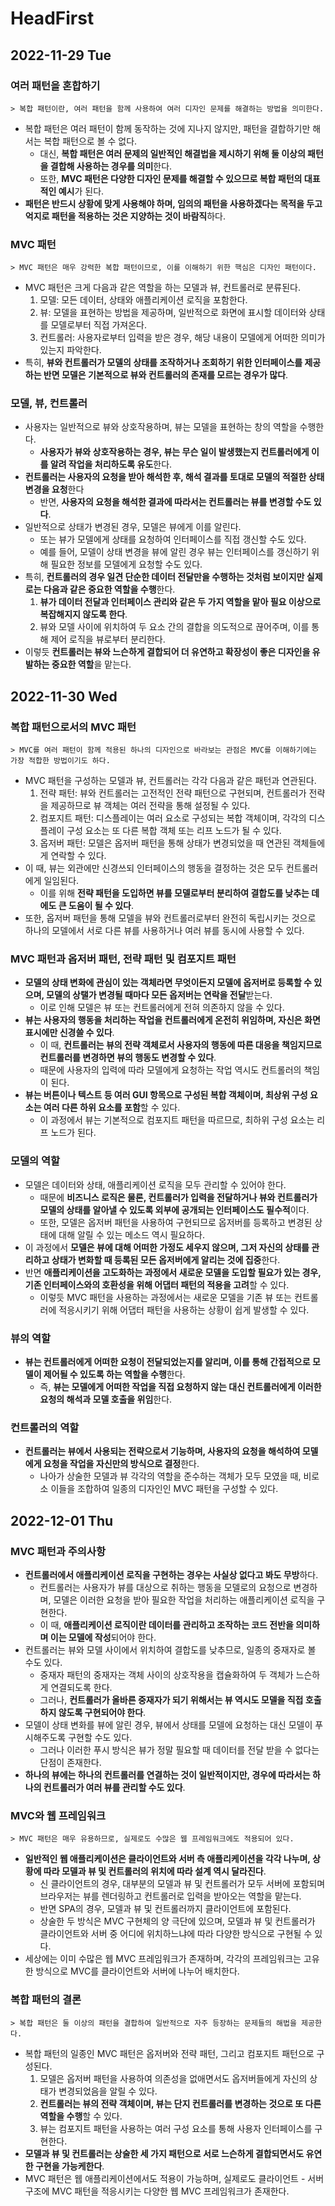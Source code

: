 # HeadFirst
## 2022-11-29 Tue

### 여러 패턴을 혼합하기
```
> 복합 패턴이란, 여러 패턴을 함께 사용하여 여러 디자인 문제를 해결하는 방법을 의미한다.
```
* 복합 패턴은 여러 패턴이 함께 동작하는 것에 지나지 않지만, 패턴을 결합하기만 해서는 복합 패턴으로 볼 수 없다.
  * 대신, **복합 패턴은 여러 문제의 일반적인 해결법을 제시하기 위해 둘 이상의 패턴을 결합해 사용하는 경우를 의미**한다.
  * 또한, **MVC 패턴은 다양한 디자인 문제를 해결할 수 있으므로 복합 패턴의 대표적인 예시**가 된다.
* **패턴은 반드시 상황에 맞게 사용해야 하며, 임의의 패턴을 사용하겠다는 목적을 두고 억지로 패턴을 적용하는 것은 지양하는 것이 바람직**하다.

### MVC 패턴
```
> MVC 패턴은 매우 강력한 복합 패턴이므로, 이를 이해하기 위한 핵심은 디자인 패턴이다.
```
* MVC 패턴은 크게 다음과 같은 역할을 하는 모델과 뷰, 컨트롤러로 분류된다.
  1. 모델: 모든 데이터, 상태와 애플리케이션 로직을 포함한다.
  2. 뷰: 모델을 표현하는 방법을 제공하며, 일반적으로 화면에 표시할 데이터와 상태를 모델로부터 직접 가져온다.
  3. 컨트롤러: 사용자로부터 입력을 받은 경우, 해당 내용이 모델에게 어떠한 의미가 있는지 파악한다.
* 특히, **뷰와 컨트롤러가 모델의 상태를 조작하거나 조회하기 위한 인터페이스를 제공하는 반면 모델은 기본적으로 뷰와 컨트롤러의 존재를 모르는 경우가 많다**.

### 모델, 뷰, 컨트롤러
* 사용자는 일반적으로 뷰와 상호작용하며, 뷰는 모델을 표현하는 창의 역할을 수행한다.
  * **사용자가 뷰와 상호작용하는 경우, 뷰는 무슨 일이 발생했는지 컨트롤러에게 이를 알려 작업을 처리하도록 유도**한다.
* **컨트롤러는 사용자의 요청을 받아 해석한 후, 해석 결과를 토대로 모델의 적절한 상태 변경을 요청**한다 
  * 반면, **사용자의 요청을 해석한 결과에 따라서는 컨트롤러는 뷰를 변경할 수도 있다**.
* 일반적으로 상태가 변경된 경우, 모델은 뷰에게 이를 알린다.
  * 또는 뷰가 모델에게 상태를 요청하여 인터페이스를 직접 갱신할 수도 있다.
  * 예를 들어, 모델이 상태 변경을 뷰에 알린 경우 뷰는 인터페이스를 갱신하기 위해 필요한 정보를 모델에게 요청할 수도 있다.
* 특히, **컨트롤러의 경우 일견 단순한 데이터 전달만을 수행하는 것처럼 보이지만 실제로는 다음과 같은 중요한 역할을 수행**한다.
  1. **뷰가 데이터 전달과 인터페이스 관리와 같은 두 가지 역할을 맡아 필요 이상으로 복잡해지지 않도록 한다**.
  2. 뷰와 모델 사이에 위치하여 두 요소 간의 결합을 의도적으로 끊어주며, 이를 통해 제어 로직을 뷰로부터 분리한다.
* 이렇듯 **컨트롤러는 뷰와 느슨하게 결합되어 더 유연하고 확장성이 좋은 디자인을 유발하는 중요한 역할**을 맡는다.

## 2022-11-30 Wed
### 복합 패턴으로서의 MVC 패턴
```
> MVC를 여러 패턴이 함께 적용된 하나의 디자인으로 바라보는 관점은 MVC를 이해하기에는 가장 적합한 방법이기도 하다.
```
* MVC 패턴을 구성하는 모델과 뷰, 컨트롤러는 각각 다음과 같은 패턴과 연관된다.
  1. 전략 패턴: 뷰와 컨트롤러는 고전적인 전략 패턴으로 구현되며, 컨트롤러가 전략을 제공하므로 뷰 객체는 여러 전략을 통해 설정될 수 있다.
  2. 컴포지트 패턴: 디스플레이는 여러 요소로 구성되는 복합 객체이며, 각각의 디스플레이 구성 요소는 또 다른 복합 객체 또는 리프 노드가 될 수 있다.
  3. 옵저버 패턴: 모델은 옵저버 패턴을 통해 상태가 변경되었을 때 연관된 객체들에게 연락할 수 있다.
* 이 때, 뷰는 외관에만 신경쓰되 인터페이스의 행동을 결정하는 것은 모두 컨트롤러에게 일임된다.
  * 이를 위해 **전략 패턴을 도입하면 뷰를 모델로부터 분리하여 결합도를 낮추는 데에도 큰 도움이 될 수 있다**. 
* 또한, 옵저버 패턴을 통해 모델을 뷰와 컨트롤러로부터 완전히 독립시키는 것으로 하나의 모델에서 서로 다른 뷰를 사용하거나 여러 뷰를 동시에 사용할 수 있다.

### MVC 패턴과 옵저버 패턴, 전략 패턴 및 컴포지트 패턴
* **모델의 상태 변화에 관심이 있는 객체라면 무엇이든지 모델에 옵저버로 등록할 수 있으며, 모델의 상탤가 변경될 때마다 모든 옵저버는 연락을 전달**받는다.
  * 이로 인해 모델은 뷰 또는 컨트롤러에게 전혀 의존하지 않을 수 있다.
* **뷰는 사용자의 행동을 처리하는 작업을 컨트롤러에게 온전히 위임하며, 자신은 화면 표시에만 신경쓸 수 있다**.
  * 이 때, **컨트롤러는 뷰의 전략 객체로서 사용자의 행동에 따른 대응을 책임지므로 컨트롤러를 변경하면 뷰의 행동도 변경할 수 있다**.
  * 때문에 사용자의 입력에 따라 모델에게 요청하는 작업 역시도 컨트롤러의 책임이 된다.
* **뷰는 버튼이나 텍스트 등 여러 GUI 항목으로 구성된 복합 객체이며, 최상위 구성 요소는 여러 다른 하위 요소를 포함**할 수 있다.
  * 이 과정에서 뷰는 기본적으로 컴포지트 패턴을 따르므로, 최하위 구성 요소는 리프 노드가 된다.

### 모델의 역할
* 모델은 데이터와 상태, 애플리케이션 로직을 모두 관리할 수 있어야 한다.
  * 때문에 **비즈니스 로직은 물론, 컨트롤러가 입력을 전달하거나 뷰와 컨트롤러가 모델의 상태를 알아낼 수 있도록 외부에 공개되는 인터페이스도 필수적**이다.
  * 또한, 모델은 옵저버 패턴을 사용하여 구현되므로 옵저버를 등록하고 변경된 상태에 대해 알릴 수 있는 메소드 역시 필요하다.
* 이 과정에서 **모델은 뷰에 대해 어떠한 가정도 세우지 않으며, 그저 자신의 상태를 관리하고 상태가 변화할 때 등록된 모든 옵저버에게 알리는 것에 집중**한다.
* 반면 **애플리케이션을 고도화하는 과정에서 새로운 모델을 도입할 필요가 있는 경우, 기존 인터페이스와의 호환성을 위해 어댑터 패턴의 적용을 고려**할 수 있다. 
  * 이렇듯 MVC 패턴을 사용하는 과정에서는 새로운 모델을 기존 뷰 또는 컨트롤러에 적응시키기 위해 어댑터 패턴을 사용하는 상황이 쉽게 발생할 수 있다.

### 뷰의 역할
* **뷰는 컨트롤러에게 어떠한 요청이 전달되었는지를 알리며, 이를 통해 간접적으로 모델이 제어될 수 있도록 하는 역할을 수행**한다.
  * 즉, **뷰는 모델에게 어떠한 작업을 직접 요청하지 않는 대신 컨트롤러에게 이러한 요청의 해석과 모델 호출을 위임**한다.

### 컨트롤러의 역할
* **컨트롤러는 뷰에서 사용되는 전략으로서 기능하며, 사용자의 요청을 해석하여 모델에게 요청을 작업을 자신만의 방식으로 결정**한다.
  * 나아가 상술한 모델과 뷰 각각의 역할을 준수하는 객체가 모두 모였을 때, 비로소 이들을 조합하여 일종의 디자인인 MVC 패턴을 구성할 수 있다.

## 2022-12-01 Thu
### MVC 패턴과 주의사항
* **컨트롤러에서 애플리케이션 로직을 구현하는 경우는 사실상 없다고 봐도 무방**하다.
  * 컨트롤러는 사용자가 뷰를 대상으로 취하는 행동을 모델로의 요청으로 변경하며, 모델은 이러한 요청을 받아 필요한 작업을 처리하는 애플리케이션 로직을 구현한다.
  * 이 때, **애플리케이션 로직이란 데이터를 관리하고 조작하는 코드 전반을 의미하며 이는 모델에 작성**되어야 한다.
* 컨트롤러는 뷰와 모델 사이에서 위치하여 결합도를 낮추므로, 일종의 중재자로 볼 수도 있다.
  * 중재자 패턴의 중재자는 객체 사이의 상호작용을 캡슐화하여 두 객체가 느슨하게 연결되도록 한다.
  * 그러나, **컨트롤러가 올바른 중재자가 되기 위해서는 뷰 역시도 모델을 직접 호출하지 않도록 구현되어야 한다**.
* 모델이 상태 변화를 뷰에 알린 경우, 뷰에서 상태를 모델에 요청하는 대신 모델이 푸시해주도록 구현할 수도 있다.
  * 그러나 이러한 푸시 방식은 뷰가 정말 필요할 때 데이터를 전달 받을 수 없다는 단점이 존재한다.
* **하나의 뷰에는 하나의 컨트롤러를 연결하는 것이 일반적이지만, 경우에 따라서는 하나의 컨트롤러가 여러 뷰를 관리할 수도 있다**.

### MVC와 웹 프레임워크
```
> MVC 패턴은 매우 유용하므로, 실제로도 수많은 웹 프레임워크에도 적용되어 있다.
```
* **일반적인 웹 애플리케이션은 클라이언트와 서버 측 애플리케이션을 각각 나누며, 상황에 따라 모델과 뷰 및 컨트롤러의 위치에 따라 설계 역시 달라진다**.
  * 신 클라이언트의 경우, 대부분의 모델과 뷰 및 컨트롤러가 모두 서버에 포함되며 브라우저는 뷰를 렌더링하고 컨트롤러로 입력을 받아오는 역할을 맡는다.
  * 반면 SPA의 경우, 모델과 뷰 및 컨트롤러까지 클라이언트에 포함된다.
  * 상술한 두 방식은 MVC 구현체의 양 극단에 있으며, 모델과 뷰 및 컨트롤러가 클라이언트와 서버 중 어디에 위치하느냐에 따라 다양한 방식으로 구현될 수 있다.
* 세상에는 이미 수많은 웹 MVC 프레임워크가 존재하며, 각각의 프레임워크는 고유한 방식으로 MVC를 클라이언트와 서버에 나누어 배치한다.

### 복합 패턴의 결론
```
> 복합 패턴은 둘 이상의 패턴을 결합하여 일반적으로 자주 등장하는 문제들의 해법을 제공한다.
```
* 복합 패턴의 일종인 MVC 패턴은 옵저버와 전략 패턴, 그리고 컴포지트 패턴으로 구성된다.
  1. 모델은 옵저버 패턴을 사용하여 의존성을 없애면서도 옵저버들에게 자신의 상태가 변경되었음을 알릴 수 있다.
  2. **컨트롤러는 뷰의 전략 객체이며, 뷰는 단지 컨트롤러를 변경하는 것으로 또 다른 역할을 수행**할 수 있다.
  3. 뷰는 컴포지트 패턴을 사용하는 여러 구성 요소를 통해 사용자 인터페이스를 구현한다.
* **모델과 뷰 및 컨트롤러는 상술한 세 가지 패턴으로 서로 느슨하게 결합되면서도 유연한 구현을 가능케한다**.
* MVC 패턴은 웹 애플리케이션에서도 적용이 가능하며, 실제로도 클라이언트 - 서버 구조에 MVC 패턴을 적응시키는 다양한 웹 MVC 프레임워크가 존재한다.